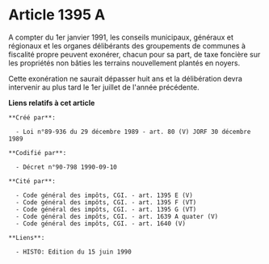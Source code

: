 # Article 1395 A

A compter du 1er janvier 1991, les conseils municipaux, généraux et régionaux et les organes délibérants des groupements de
communes à fiscalité propre peuvent exonérer, chacun pour sa part, de taxe foncière sur les propriétés non bâties les
terrains nouvellement plantés en noyers.

Cette exonération ne saurait dépasser huit ans et la délibération devra intervenir au plus tard le 1er juillet de l'année
précédente.

**Liens relatifs à cet article**

	**Créé par**:

	  - Loi n°89-936 du 29 décembre 1989 - art. 80 (V) JORF 30 décembre 1989

	**Codifié par**:

	  - Décret n°90-798 1990-09-10

	**Cité par**:

	  - Code général des impôts, CGI. - art. 1395 E (V)
	  - Code général des impôts, CGI. - art. 1395 F (VT)
	  - Code général des impôts, CGI. - art. 1395 G (VT)
	  - Code général des impôts, CGI. - art. 1639 A quater (V)
	  - Code général des impôts, CGI. - art. 1640 (V)

	**Liens**:

	  - HISTO: Edition du 15 juin 1990

